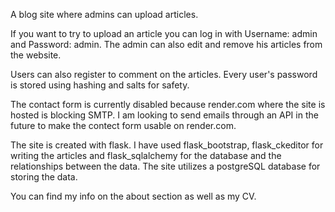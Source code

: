 A blog site where admins can upload articles.

If you want to try to upload an article you can log in with Username: admin and Password: admin.
The admin can also edit and remove his articles from the website.

Users can also register to comment on the articles.
Every user's password is stored using hashing and salts for safety.

The contact form is currently disabled because render.com where the site is hosted is blocking SMTP. I am looking to send emails through an API in the future to make the contect form usable on render.com.

The site is created with flask. I have used flask_bootstrap, flask_ckeditor for writing the articles and flask_sqlalchemy for the database and the relationships between the data.
The site utilizes a postgreSQL database for storing the data.

You can find my info on the about section as well as my CV.

